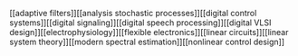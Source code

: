 [[adaptive filters]][[analysis stochastic processes]][[digital control systems]][[digital signaling]][[digital speech processing]][[digital VLSI design]][[electrophysiology]][[flexible electronics]][[linear circuits]][[linear system theory]][[modern spectral estimation]][[nonlinear control design]]